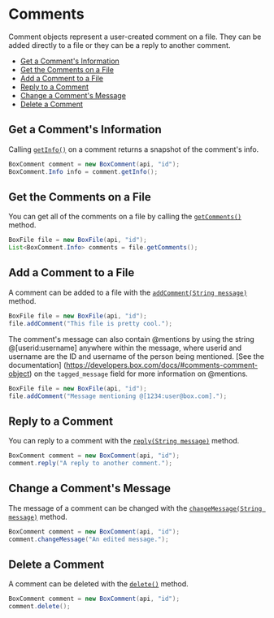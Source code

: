 Comments
========

Comment objects represent a user-created comment on a file. They can be added
directly to a file or they can be a reply to another comment.

<!-- START doctoc generated TOC please keep comment here to allow auto update -->
<!-- DON'T EDIT THIS SECTION, INSTEAD RE-RUN doctoc TO UPDATE -->


- [Get a Comment's Information](#get-a-comments-information)
- [Get the Comments on a File](#get-the-comments-on-a-file)
- [Add a Comment to a File](#add-a-comment-to-a-file)
- [Reply to a Comment](#reply-to-a-comment)
- [Change a Comment's Message](#change-a-comments-message)
- [Delete a Comment](#delete-a-comment)

<!-- END doctoc generated TOC please keep comment here to allow auto update -->

Get a Comment's Information
---------------------------

Calling [`getInfo()`][get-info] on a comment returns a snapshot of the comment's
info.

<!-- sample get_comments_id -->
```java
BoxComment comment = new BoxComment(api, "id");
BoxComment.Info info = comment.getInfo();
```

[get-info]: https://box.github.io/box-java-sdk/javadoc/com/box/sdk/BoxComment.html#getInfo--

Get the Comments on a File
--------------------------

You can get all of the comments on a file by calling the
[`getComments()`][get-comments] method.

<!-- sample get_files_id_comments -->
```java
BoxFile file = new BoxFile(api, "id");
List<BoxComment.Info> comments = file.getComments();
```

[get-comments]: https://box.github.io/box-java-sdk/javadoc/com/box/sdk/BoxFile.html#getComments--

Add a Comment to a File
-----------------------

A comment can be added to a file with the [`addComment(String message)`][add-comment]
method.

<!-- sample post_comments -->
```java
BoxFile file = new BoxFile(api, "id");
file.addComment("This file is pretty cool.");
```

The comment's message can also contain @mentions by using the string
@[userid:username] anywhere within the message, where userid and username are
the ID and username of the person being mentioned. [See the documentation]
(https://developers.box.com/docs/#comments-comment-object) on the
`tagged_message` field for more information on @mentions.

```java
BoxFile file = new BoxFile(api, "id");
file.addComment("Message mentioning @[1234:user@box.com].");
```

[add-comment]: https://box.github.io/box-java-sdk/javadoc/com/box/sdk/BoxFile.html#addComment-java.lang.String-

Reply to a Comment
------------------

You can reply to a comment with the [`reply(String message)`][reply] method.

```java
BoxComment comment = new BoxComment(api, "id");
comment.reply("A reply to another comment.");
```

[reply]: https://box.github.io/box-java-sdk/javadoc/com/box/sdk/BoxComment.html#reply-java.lang.String-

Change a Comment's Message
--------------------------

The message of a comment can be changed with the
[`changeMessage(String message)`][change-message] method.

<!-- sample put_comments_id -->
```java
BoxComment comment = new BoxComment(api, "id");
comment.changeMessage("An edited message.");
```

[change-message]: https://box.github.io/box-java-sdk/javadoc/com/box/sdk/BoxComment.html#changeMessage-java.lang.String-

Delete a Comment
----------------

A comment can be deleted with the [`delete()`][delete] method.

<!-- sample delete_comments_id -->
```java
BoxComment comment = new BoxComment(api, "id");
comment.delete();
```

[delete]: https://box.github.io/box-java-sdk/javadoc/com/box/sdk/BoxComment.html#delete--
